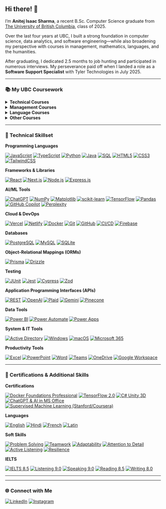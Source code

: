 ## Hi there! 👋

I’m **Anitej Isaac Sharma**, a recent B.Sc. Computer Science graduate from [The University of British Columbia](https://www.ubc.ca/), class of 2025.

Over the last four years at UBC, I built a strong foundation in computer science, data analytics, and software engineering—while also broadening my perspective with courses in management, mathematics, languages, and the humanities.

After graduating, I dedicated 2.5 months to job hunting and participated in numerous interviews. My perseverance paid off when I landed a role as a **Software Support Specialist** with Tyler Technologies in July 2025.

---

### 📚 My UBC Coursework

<details>
  <summary><strong>Technical Courses</strong></summary>

- Data 101: Making Predictions with Data  
- COSC 111: Introduction to Programming I  
- COSC 121: Introduction to Programming II  
- COSC 122: Computer Fluency  
- COSC 123: Computer Creativity  
- COSC 211: Machine Architecture  
- COSC 221: Introduction to Discrete Structures  
- COSC 222: Data Structures & Algorithms  
- DATA 301: Introduction to Data Analytics  
- COSC 304: Introduction to Databases  
- COSC 310: Software Engineering  
- DATA 311: Machine Learning  
- COSC 320: Analysis of Algorithms  
- COSC 322: Introduction to Artificial Intelligence  
- COSC 328: Introduction to Networks  
- COSC 341: Human Computer Interaction  
- COSC 344: Image Processing and Applications  
- COSC 407: Introduction to Parallel Computing  
- DATA 407: Sampling and Design  
- COSC 499: Capstone Software Engineering Project  
</details>

<details>
  <summary><strong>Management Courses</strong></summary>

- MGMT 100: Introduction to Business  
- MGMT 110: Introduction to Management Thought and Social Responsibility  
- COSC 305: Project Management  
</details>

<details>
  <summary><strong>Language Courses</strong></summary>

- FREN 101: Elementary French I  
- LATN 300: Intensive Introduction to Latin  
</details>

<details>
  <summary><strong>Other Courses</strong></summary>

- MATH 100: Differential Calculus  
- MATH 101: Integral Calculus  
- MATH 200: Calculus III (Multi-Variable Calculus)  
- MATH 221: Matrix Algebra  
- STAT 230: Introductory Statistics  
- HINT 110: Applied Research in Health  
- CORH 203: Communication in the Sciences  
- ENGL 153: Readings in Narrative  
- ENGL 239: The Bible in English Literature  
- PHIL 331: Computer Ethics  
</details>

---

### 🧰 Technical Skillset

**Programming Languages**

[![JavaScript](https://img.shields.io/badge/JavaScript-F7DF1E?style=for-the-badge&logo=javascript&logoColor=black)]()
[![TypeScript](https://img.shields.io/badge/TypeScript-3178C6?style=for-the-badge&logo=typescript&logoColor=white)]()
[![Python](https://img.shields.io/badge/Python-3776AB?style=for-the-badge&logo=python&logoColor=white)]()
[![Java](https://img.shields.io/badge/Java-007396?style=for-the-badge&logo=java&logoColor=white)]()
[![SQL](https://img.shields.io/badge/SQL-4479A1?style=for-the-badge&logo=sqlite&logoColor=white)]()
[![HTML5](https://img.shields.io/badge/HTML5-E34F26?style=for-the-badge&logo=html5&logoColor=white)]()
[![CSS3](https://img.shields.io/badge/CSS3-1572B6?style=for-the-badge&logo=css3&logoColor=white)]()
[![TailwindCSS](https://img.shields.io/badge/TailwindCSS-38B2AC?style=for-the-badge&logo=tailwind-css&logoColor=white)]()

**Frameworks & Libraries**

[![React](https://img.shields.io/badge/React-20232A?style=for-the-badge&logo=react&logoColor=61DAFB)]()
[![Next.js](https://img.shields.io/badge/Next.js-000?style=for-the-badge&logo=next.js&logoColor=white)]()
[![Node.js](https://img.shields.io/badge/Node.js-339933?style=for-the-badge&logo=nodedotjs&logoColor=white)]()
[![Express.js](https://img.shields.io/badge/Express.js-000000?style=for-the-badge&logo=express&logoColor=white)]()

**AI/ML Tools**

[![ChatGPT](https://img.shields.io/badge/ChatGPT-25C2A0?style=for-the-badge&logo=openai&logoColor=white)]()
[![NumPy](https://img.shields.io/badge/NumPy-013243?style=for-the-badge&logo=numpy&logoColor=white)]()
[![Matplotlib](https://img.shields.io/badge/Matplotlib-11557C?style=for-the-badge&logo=matplotlib&logoColor=white)]()
[![scikit-learn](https://img.shields.io/badge/scikit--learn-F7931E?style=for-the-badge&logo=scikit-learn&logoColor=white)]()
[![TensorFlow](https://img.shields.io/badge/TensorFlow-FF6F00?style=for-the-badge&logo=tensorflow&logoColor=white)]()
[![Pandas](https://img.shields.io/badge/Pandas-150458?style=for-the-badge&logo=pandas&logoColor=white)]()
[![GitHub Copilot](https://img.shields.io/badge/Copilot-1DBF73?style=for-the-badge&logo=github&logoColor=white)]()
[![Perplexity](https://img.shields.io/badge/Perplexity-1e40af?style=for-the-badge&logo=perplexity&logoColor=white)]()

**Cloud & DevOps**

[![Vercel](https://img.shields.io/badge/Vercel-000000?style=for-the-badge&logo=vercel&logoColor=white)]()
[![Netlify](https://img.shields.io/badge/Netlify-00C7B7?style=for-the-badge&logo=netlify&logoColor=white)]()
[![Docker](https://img.shields.io/badge/Docker-2496ED?style=for-the-badge&logo=docker&logoColor=white)]()
[![Git](https://img.shields.io/badge/Git-F05032?style=for-the-badge&logo=git&logoColor=white)]()
[![GitHub](https://img.shields.io/badge/GitHub-181717?style=for-the-badge&logo=github&logoColor=white)]()
[![CI/CD](https://img.shields.io/badge/CI/CD-3B82F6?style=for-the-badge&logo=githubactions&logoColor=white)]()
[![Firebase](https://img.shields.io/badge/Firebase-FFCA28?style=for-the-badge&logo=firebase&logoColor=black)]()

**Databases**

[![PostgreSQL](https://img.shields.io/badge/PostgreSQL-336791?style=for-the-badge&logo=postgresql&logoColor=white)]()
[![MySQL](https://img.shields.io/badge/MySQL-4479A1?style=for-the-badge&logo=mysql&logoColor=white)]()
[![SQLite](https://img.shields.io/badge/SQLite-003B57?style=for-the-badge&logo=sqlite&logoColor=white)]()

**Object-Relational Mappings (ORMs)**

[![Prisma](https://img.shields.io/badge/Prisma-2D3748?style=for-the-badge&logo=prisma&logoColor=white)]()
[![Drizzle](https://img.shields.io/badge/Drizzle-0A7EA4?style=for-the-badge)]()

**Testing**

[![JUnit](https://img.shields.io/badge/JUnit-25A162?style=for-the-badge&logo=junit5&logoColor=white)]()
[![Jest](https://img.shields.io/badge/Jest-C21325?style=for-the-badge&logo=jest&logoColor=white)]()
[![Cypress](https://img.shields.io/badge/Cypress-17202C?style=for-the-badge&logo=cypress&logoColor=white)]()
[![Zod](https://img.shields.io/badge/Zod-47C9E5?style=for-the-badge)]()

**Application Programming Interfaces (APIs)**

[![REST](https://img.shields.io/badge/REST-0052CC?style=for-the-badge)]()
[![OpenAI](https://img.shields.io/badge/OpenAI-412991?style=for-the-badge&logo=openai&logoColor=white)]()
[![Plaid](https://img.shields.io/badge/Plaid-222222?style=for-the-badge)]()
[![Gemini](https://img.shields.io/badge/Gemini-12100E?style=for-the-badge)]()
[![Pinecone](https://img.shields.io/badge/Pinecone-2C2C31?style=for-the-badge)]()

**Data Tools**

[![Power BI](https://img.shields.io/badge/Power%20BI-F2C811?style=for-the-badge&logo=powerbi&logoColor=black)]()
[![Power Automate](https://img.shields.io/badge/Power%20Automate-1976D2?style=for-the-badge&logo=powerautomate&logoColor=white)]()
[![Power Apps](https://img.shields.io/badge/Power%20Apps-742774?style=for-the-badge&logo=powerapps&logoColor=white)]()

**System & IT Tools**

[![Active Directory](https://img.shields.io/badge/Active%20Directory-0078D4?style=for-the-badge&logo=microsoft&logoColor=white)]()
[![Windows](https://img.shields.io/badge/Windows-0078D6?style=for-the-badge&logo=windows&logoColor=white)]()
[![macOS](https://img.shields.io/badge/macOS-000000?style=for-the-badge&logo=apple&logoColor=white)]()
[![Microsoft 365](https://img.shields.io/badge/Microsoft%20365-D83B01?style=for-the-badge&logo=microsoftoffice&logoColor=white)]()

**Productivity Tools**

[![Excel](https://img.shields.io/badge/Excel-217346?style=for-the-badge&logo=microsoft-excel&logoColor=white)]()
[![PowerPoint](https://img.shields.io/badge/PowerPoint-B7472A?style=for-the-badge&logo=microsoft-powerpoint&logoColor=white)]()
[![Word](https://img.shields.io/badge/Word-2B579A?style=for-the-badge&logo=microsoft-word&logoColor=white)]()
[![Teams](https://img.shields.io/badge/Teams-6264A7?style=for-the-badge&logo=microsoftteams&logoColor=white)]()
[![OneDrive](https://img.shields.io/badge/OneDrive-0078D4?style=for-the-badge&logo=microsoftonedrive&logoColor=white)]()
[![Google Workspace](https://img.shields.io/badge/Google%20Workspace-4285F4?style=for-the-badge&logo=googleworkspace&logoColor=white)]()

---

### 📝 Certifications & Additional Skills

**Certifications**

[![Docker Foundations Professional](https://img.shields.io/badge/Docker%20Foundations%20Professional-2496ED?style=for-the-badge&logo=docker&logoColor=white)]()
[![TensorFlow 2.0](https://img.shields.io/badge/TensorFlow%202.0%20Deep%20Learning-FF6F00?style=for-the-badge&logo=tensorflow&logoColor=white)]()
[![C# Unity 3D](https://img.shields.io/badge/C%23%20Unity%203D-222C37?style=for-the-badge&logo=unity&logoColor=white)]()
[![ChatGPT & AI in MS Office](https://img.shields.io/badge/AI%20in%20MS%20Office-25C2A0?style=for-the-badge&logo=openai&logoColor=white)]()
[![Supervised Machine Learning (Stanford/Coursera)](https://img.shields.io/badge/Supervised%20Machine%20Learning-Stanford%2FCoursera-13AA52?style=for-the-badge&logo=coursera&logoColor=white)]()

**Languages**

[![English](https://img.shields.io/badge/English-Fluent-1E90FF?style=for-the-badge)]()
[![Hindi](https://img.shields.io/badge/Hindi-Native-FF9933?style=for-the-badge)]()
[![French](https://img.shields.io/badge/French-Elementary-0055A4?style=for-the-badge)]()
[![Latin](https://img.shields.io/badge/Latin-Elementary-FFD700?style=for-the-badge)]()

**Soft Skills**

[![Problem Solving](https://img.shields.io/badge/Problem%20Solving-00C853?style=for-the-badge&logo=target&logoColor=white)]()
[![Teamwork](https://img.shields.io/badge/Teamwork-2E8B57?style=for-the-badge&logo=teamspeak&logoColor=white)]()
[![Adaptability](https://img.shields.io/badge/Adaptability-7B1FA2?style=for-the-badge)]()
[![Attention to Detail](https://img.shields.io/badge/Attention%20to%20Detail-008B8B?style=for-the-badge)]()
[![Active Listening](https://img.shields.io/badge/Active%20Listening-1976D2?style=for-the-badge)]()
[![Resilience](https://img.shields.io/badge/Resilience-FF7043?style=for-the-badge)]()

**IELTS**

[![IELTS 8.5](https://img.shields.io/badge/IELTS%20Overall-8.5-1E90FF?style=for-the-badge)]()
[![Listening 9.0](https://img.shields.io/badge/Listening-9.0-4CAF50?style=for-the-badge)]()
[![Speaking 9.0](https://img.shields.io/badge/Speaking-9.0-2196F3?style=for-the-badge)]()
[![Reading 8.5](https://img.shields.io/badge/Reading-8.5-FFC107?style=for-the-badge)]()
[![Writing 8.0](https://img.shields.io/badge/Writing-8.0-9E9E9E?style=for-the-badge)]()

---

---

### 🌐 Connect with Me

[![LinkedIn](https://img.shields.io/badge/LinkedIn-0A66C2?style=for-the-badge&logo=linkedin&logoColor=white)](https://www.linkedin.com/in/aisaaxs/)
[![Instagram](https://img.shields.io/badge/Instagram-E4405F?style=for-the-badge&logo=instagram&logoColor=white)](https://www.instagram.com/aisaaxs/)
